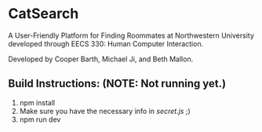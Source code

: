 # CatSearch
A User-Friendly Platform for Finding Roommates at Northwestern University developed through EECS 330: Human Computer Interaction.

Developed by Cooper Barth, Michael Ji, and Beth Mallon.


## Build Instructions: (NOTE: Not running yet.)
1. npm install
2. Make sure you have the necessary info in <i>secret.js</i> ;)
3. npm run dev
